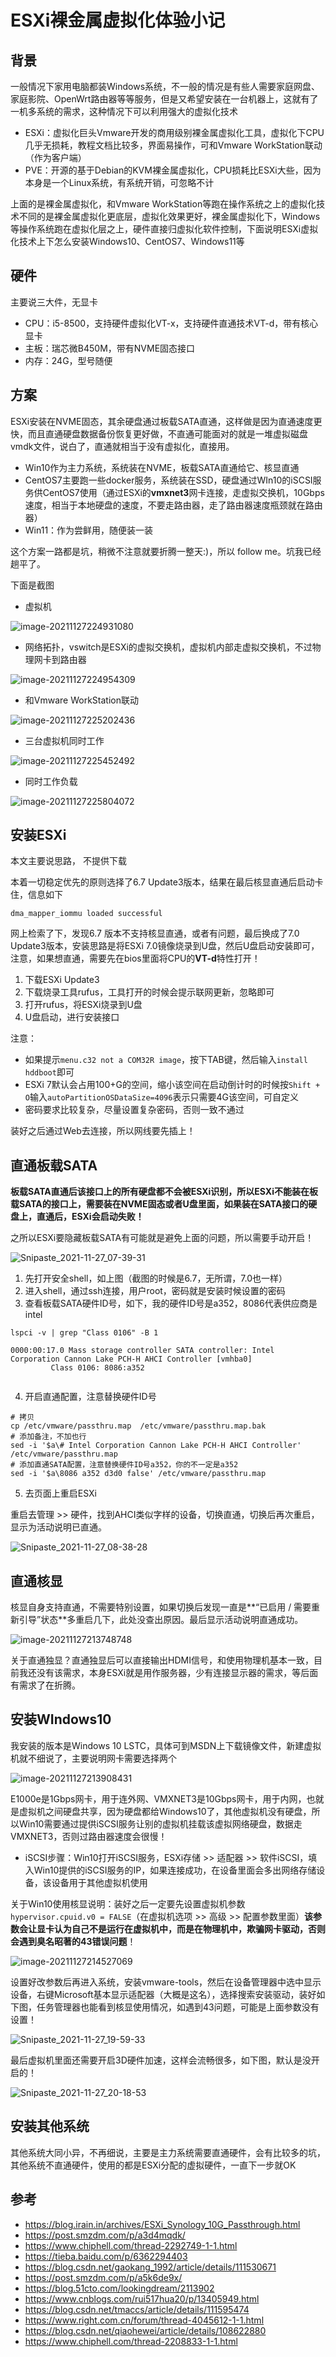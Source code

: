 # ESXi裸金属虚拟化体验小记

## 背景

一般情况下家用电脑都装Windows系统，不一般的情况是有些人需要家庭网盘、家庭影院、OpenWrt路由器等等服务，但是又希望安装在一台机器上，这就有了一机多系统的需求，这种情况下可以利用强大的虚拟化技术

- ESXi：虚拟化巨头Vmware开发的商用级别裸金属虚拟化工具，虚拟化下CPU几乎无损耗，教程文档比较多，界面易操作，可和Vmware WorkStation联动（作为客户端）
- PVE：开源的基于Debian的KVM裸金属虚拟化，CPU损耗比ESXi大些，因为本身是一个Linux系统，有系统开销，可忽略不计

上面的是裸金属虚拟化，和Vmware WorkStation等跑在操作系统之上的虚拟化技术不同的是裸金属虚拟化更底层，虚拟化效果更好，裸金属虚拟化下，Windows等操作系统跑在虚拟化层之上，硬件直接归虚拟化软件控制，下面说明ESXi虚拟化技术上下怎么安装Windows10、CentOS7、Windows11等



## 硬件

主要说三大件，无显卡

- CPU：i5-8500，支持硬件虚拟化VT-x，支持硬件直通技术VT-d，带有核心显卡
- 主板：瑞芯微B450M，带有NVME固态接口
- 内存：24G，型号随便

## 方案

ESXi安装在NVME固态，其余硬盘通过板载SATA直通，这样做是因为直通速度更快，而且直通硬盘数据备份恢复更好做，不直通可能面对的就是一堆虚拟磁盘vmdk文件，说白了，直通就相当于没有虚拟化，直接用。

- Win10作为主力系统，系统装在NVME，板载SATA直通给它、核显直通
- CentOS7主要跑一些docker服务，系统装在SSD，硬盘通过WIn10的iSCSI服务供CentOS7使用（通过ESXi的**vmxnet3**网卡连接，走虚拟交换机，10Gbps速度，相当于本地硬盘的速度，不要走路由器，走了路由器速度瓶颈就在路由器）
- Win11：作为尝鲜用，随便装一装

这个方案一路都是坑，稍微不注意就要折腾一整天:)，所以 follow me。坑我已经趟平了。

下面是截图

- 虚拟机

![image-20211127224931080](assets/2021-11-27_ESXi裸金属虚拟化体验小记/image-20211127224931080.png)



- 网络拓扑，vswitch是ESXi的虚拟交换机，虚拟机内部走虚拟交换机，不过物理网卡到路由器

![image-20211127224954309](assets/2021-11-27_ESXi裸金属虚拟化体验小记/image-20211127224954309.png)

- 和Vmware WorkStation联动

![image-20211127225202436](assets/2021-11-27_ESXi裸金属虚拟化体验小记/image-20211127225202436.png)

- 三台虚拟机同时工作

![image-20211127225452492](assets/2021-11-27_ESXi裸金属虚拟化体验小记/image-20211127225452492.png)

- 同时工作负载

![image-20211127225804072](assets/2021-11-27_ESXi裸金属虚拟化体验小记/image-20211127225804072.png)

## 安装ESXi

本文主要说思路， 不提供下载

本着一切稳定优先的原则选择了6.7 Update3版本，结果在最后核显直通后启动卡住，信息如下

```
dma_mapper_iommu loaded successful
```

网上检索了下，发现6.7 版本不支持核显直通，或者有问题，最后换成了7.0 Update3版本，安装思路是将ESXi 7.0镜像烧录到U盘，然后U盘启动安装即可，注意，如果想直通，需要先在bios里面将CPU的**VT-d**特性打开！

1. 下载ESXi Update3
2. 下载烧录工具rufus，工具打开的时候会提示联网更新，忽略即可
3. 打开rufus，将ESXi烧录到U盘
4. U盘启动，进行安装接口

注意：

- 如果提示`menu.c32 not a COM32R image`，按下TAB键，然后输入`install hddboot`即可
- ESXi 7默认会占用100+G的空间，缩小该空间在启动倒计时的时候按`Shift + O`输入`autoPartitionOSDataSize=4096`表示只需要4G该空间，可自定义
- 密码要求比较复杂，尽量设置复杂密码，否则一致不通过

装好之后通过Web去连接，所以网线要先插上！

## 直通板载SATA

**板载SATA直通后该接口上的所有硬盘都不会被ESXi识别，所以ESXi不能装在板载SATA的接口上，需要装在NVME固态或者U盘里面，如果装在SATA接口的硬盘上，直通后，ESXi会启动失败！**

之所以ESXi要隐藏板载SATA有可能就是避免上面的问题，所以需要手动开启！

![Snipaste_2021-11-27_07-39-31](assets/2021-11-27_ESXi裸金属虚拟化体验小记/Snipaste_2021-11-27_07-39-31.png)

1. 先打开安全shell，如上图（截图的时候是6.7，无所谓，7.0也一样）
2. 进入shell，通过ssh连接，用户root，密码就是安装时候设置的密码
3. 查看板载SATA硬件ID号，如下，我的硬件ID号是a352，8086代表供应商是intel

```shell
lspci -v | grep "Class 0106" -B 1

0000:00:17.0 Mass storage controller SATA controller: Intel Corporation Cannon Lake PCH-H AHCI Controller [vmhba0]
         Class 0106: 8086:a352


```

4. 开启直通配置，注意替换硬件ID号

```shell
# 拷贝
cp /etc/vmware/passthru.map  /etc/vmware/passthru.map.bak
# 添加备注，不加也行
sed -i '$a\# Intel Corporation Cannon Lake PCH-H AHCI Controller' /etc/vmware/passthru.map 
# 添加直通SATA配置，注意替换硬件ID号a352，你的不一定是a352
sed -i '$a\8086 a352 d3d0 false' /etc/vmware/passthru.map 
```

5. 去页面上重启ESXi

重启去管理 >> 硬件，找到AHCI类似字样的设备，切换直通，切换后再次重启，显示为活动说明已直通。

![Snipaste_2021-11-27_08-38-28](assets/2021-11-27_ESXi裸金属虚拟化体验小记/Snipaste_2021-11-27_08-38-28.png)

## 直通核显

核显自身支持直通，不需要特别设置，如果切换后发现一直是**“已启用 / 需要重新引导”状态**多重启几下，此处没查出原因。最后显示活动说明直通成功。

![image-20211127213748748](assets/2021-11-27_ESXi裸金属虚拟化体验小记/image-20211127213748748.png)

关于直通独显？直通独显后可以直接输出HDMI信号，和使用物理机基本一致，目前我还没有该需求，本身ESXi就是用作服务器，少有连接显示器的需求，等后面有需求了在折腾。

## 安装WIndows10

我安装的版本是Windows 10 LSTC，具体可到MSDN上下载镜像文件，新建虚拟机就不细说了，主要说明网卡需要选择两个

![image-20211127213908431](assets/2021-11-27_ESXi裸金属虚拟化体验小记/image-20211127213908431.png)

E1000e是1Gbps网卡，用于连外网、VMXNET3是10Gbps网卡，用于内网，也就是虚拟机之间硬盘共享，因为硬盘都给Windows10了，其他虚拟机没有硬盘，所以Win10需要通过提供iSCSI服务让别的虚拟机挂载该虚拟网络硬盘，数据走VMXNET3，否则过路由器速度会很慢！

- iSCSI步骤：Win10打开iSCSI服务，ESXi存储 >> 适配器 >> 软件iSCSI，填入Win10提供的iSCSI服务的IP，如果连接成功，在设备里面会多出网络存储设备，该设备用于其他虚拟机使用

关于Win10使用核显说明：装好之后一定要先设置虚拟机参数`hypervisor.cpuid.v0 = FALSE`（在虚拟机选项 >> 高级 >> 配置参数里面）**该参数会让显卡认为自己不是运行在虚拟机中，而是在物理机中，欺骗网卡驱动，否则会遇到臭名昭著的43错误问题**！

![image-20211127214527069](assets/2021-11-27_ESXi裸金属虚拟化体验小记/image-20211127214527069.png)

设置好改参数后再进入系统，安装vmware-tools，然后在设备管理器中选中显示设备，右键Microsoft基本显示适配器（大概是这名），选择搜索安装驱动，装好如下图，任务管理器也能看到核显使用情况，如遇到43问题，可能是上面参数没有设置！

![Snipaste_2021-11-27_19-59-33](assets/2021-11-27_ESXi裸金属虚拟化体验小记/Snipaste_2021-11-27_19-59-33.png)

最后虚拟机里面还需要开启3D硬件加速，这样会流畅很多，如下图，默认是没开启的！

![Snipaste_2021-11-27_20-18-53](assets/2021-11-27_ESXi裸金属虚拟化体验小记/Snipaste_2021-11-27_20-18-53.png)

## 安装其他系统

其他系统大同小异，不再细说，主要是主力系统需要直通硬件，会有比较多的坑，其他系统不直通硬件，使用的都是ESXi分配的虚拟硬件，一直下一步就OK



## 参考

- https://blog.irain.in/archives/ESXi_Synology_10G_Passthrough.html
- https://post.smzdm.com/p/a3d4mqdk/
- https://www.chiphell.com/thread-2292749-1-1.html
- https://tieba.baidu.com/p/6362294403
- https://blog.csdn.net/gaokang_1992/article/details/111530671
- https://post.smzdm.com/p/a5k6de9x/
- https://blog.51cto.com/lookingdream/2113902
- https://www.cnblogs.com/rui517hua20/p/13405949.html
- https://blog.csdn.net/tmaccs/article/details/111595474
- https://www.right.com.cn/forum/thread-4045612-1-1.html
- https://blog.csdn.net/qiaohewei/article/details/108622880
- https://www.chiphell.com/thread-2208833-1-1.html



